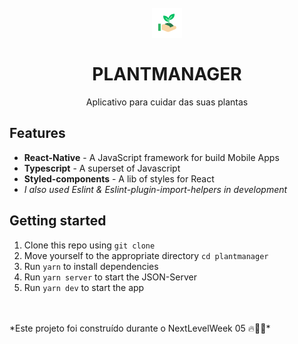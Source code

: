 <h1 align="center"  >
  <br>
  <img src="./assets/favicon.png"/>
  <br>
  <br>
  PLANTMANAGER
 </h1>

<p align="center">Aplicativo para cuidar das suas plantas</p>

<!-- <p align="center">
  <img src="public/gif.gif"/>
</p> -->

## Features
 - **React-Native** - A JavaScript framework for build Mobile Apps
 - **Typescript** - A superset of Javascript
 - **Styled-components** - A lib of styles for React
 - _I also used Eslint & Eslint-plugin-import-helpers in development_

## Getting started

1. Clone this repo using `git clone`
2. Move yourself to the appropriate directory `cd plantmanager`<br />
3. Run `yarn` to install dependencies<br />
3. Run `yarn server` to start the JSON-Server<br />
4. Run `yarn dev` to start the app
<br>
<br>
*Este projeto foi construído durante o NextLevelWeek 05 🔥👨‍💻*
